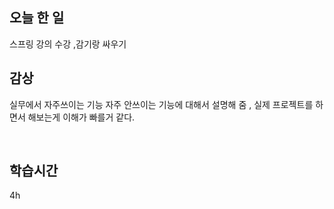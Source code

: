 ## 오늘 한 일

스프링 강의 수강 ,감기랑 싸우기


## 감상

실무에서 자주쓰이는 기능 자주 안쓰이는 기능에 대해서 설명해 줌 , 실제 프로젝트를 하면서 해보는게 이해가 빠를거 같다.

<br>


## 학습시간

4h <br>
